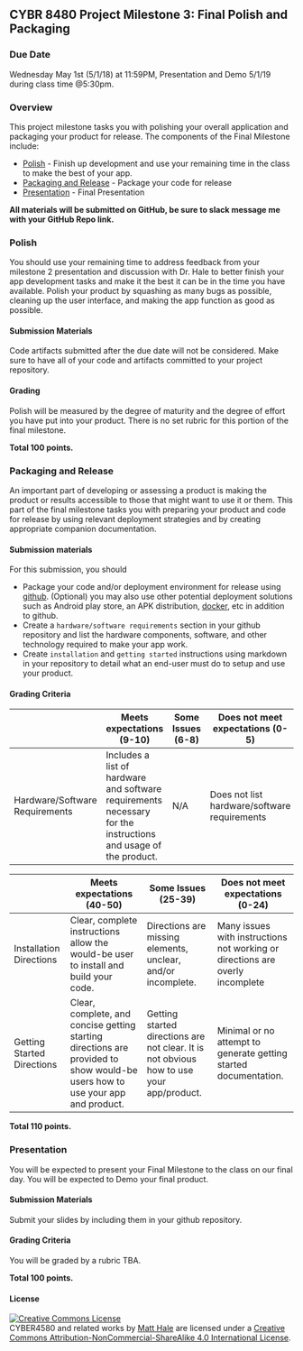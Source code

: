 ## CYBR 8480 Project Milestone 3: Final Polish and Packaging

### Due Date
Wednesday May 1st (5/1/18) at 11:59PM, Presentation and Demo 5/1/19 during class time @5:30pm.

### Overview
This project milestone tasks you with polishing your overall application and packaging your product for release. The components of the Final Milestone include:

- [Polish](#polish) - Finish up development and use your remaining time in the class to make the best of your app.
- [Packaging and Release](#packaging-and-release) - Package your code for release
- [Presentation](#presentation) - Final Presentation

**All materials will be submitted on GitHub, be sure to slack message me with your GitHub Repo link.**

### Polish
You should use your remaining time to address feedback from your milestone 2 presentation and discussion with Dr. Hale to better finish your app development tasks and make it the best it can be in the time you have available. Polish your product by squashing as many bugs as possible, cleaning up the user interface, and making the app function as good as possible.

#### Submission Materials
Code artifacts submitted after the due date will not be considered. Make sure to have all of your code and artifacts committed to your project repository.

#### Grading
Polish will be measured by the degree of maturity and the degree of effort you have put into your product. There is no set rubric for this portion of the final milestone.

**Total 100 points.**

### Packaging and Release
An important part of developing or assessing a product is making the product or results accessible to those that might want to use it or them. This part of the final milestone tasks you with preparing your product and code for release by using relevant deployment strategies and by creating appropriate companion documentation. 

#### Submission materials
For this submission, you should
 * Package your code and/or deployment environment for release using [github](https://github.com/). (Optional) you may also use other potential deployment solutions such as Android play store, an APK distribution, [docker](https://www.docker.com/), etc in addition to github. 
 * Create a ```hardware/software requirements``` section in your github repository and list the hardware components, software, and other technology required to make your app work.
 * Create ```installation``` and ```getting started``` instructions using markdown in your repository to detail what an end-user must do to setup and use your product.

#### Grading Criteria
| | Meets expectations (9-10) | Some Issues (6-8) | Does not meet expectations (0-5)|
|---|---|---|---|
|Hardware/Software Requirements| Includes a list of hardware and software requirements necessary for the instructions and usage of the product. | N/A | Does not list hardware/software requirements |

| | Meets expectations (40-50) | Some Issues (25-39) | Does not meet expectations (0-24)|
|---|---|---|---|
|Installation Directions| Clear, complete instructions allow the would-be user to install and build your code.|Directions are missing elements, unclear, and/or incomplete. |Many issues with instructions not working or directions are overly incomplete|
|Getting Started Directions|Clear, complete, and concise getting starting directions are provided to show would-be users how to use your app and product.|Getting started directions are not clear. It is not obvious how to use your app/product.|Minimal or no attempt to generate getting started documentation.|

**Total 110 points.**

### Presentation
You will be expected to present your Final Milestone to the class on our final day. You will be expected to Demo your final product.

#### Submission Materials
Submit your slides by including them in your github repository. 

#### Grading Criteria
You will be graded by a rubric TBA.

**Total 100 points.**

#### License
<a rel="license" href="http://creativecommons.org/licenses/by-nc-sa/4.0/"><img alt="Creative Commons License" style="border-width:0" src="https://i.creativecommons.org/l/by-nc-sa/4.0/88x31.png" /></a><br /><span xmlns:dct="http://purl.org/dc/terms/" property="dct:title">CYBER4580 and related works</span> by <a xmlns:cc="http://creativecommons.org/ns#" href="http://faculty.ist.unomaha.edu/mlhale" property="cc:attributionName" rel="cc:attributionURL">Matt Hale</a> are licensed under a <a rel="license" href="http://creativecommons.org/licenses/by-nc-sa/4.0/">Creative Commons Attribution-NonCommercial-ShareAlike 4.0 International License</a>.
